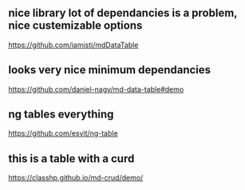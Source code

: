 
## nice library lot of dependancies is a problem, nice custemizable options
https://github.com/iamisti/mdDataTable

## looks very nice minimum dependancies
https://github.com/daniel-nagy/md-data-table#demo

## ng tables everything 
https://github.com/esvit/ng-table

## this is a table with a curd 
https://classhp.github.io/md-crud/demo/
